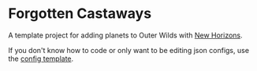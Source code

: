 # Forgotten Castaways
 A template project for adding planets to Outer Wilds with [New Horizons](https://github.com/xen-42/outer-wilds-new-horizons).

If you don't know how to code or only want to be editing json configs, use the [config template](https://github.com/xen-42/ow-new-horizons-config-template).
